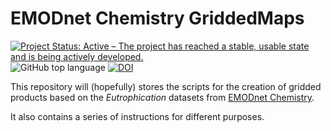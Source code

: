 # EMODnet Chemistry GriddedMaps

[![Project Status: Active – The project has reached a stable, usable state and is being actively developed.](https://www.repostatus.org/badges/latest/active.svg)](https://www.repostatus.org/#active)
![GitHub top language](https://img.shields.io/github/languages/top/gher-uliege/EMODnet-Chemistry-GriddedMaps) 
[![DOI](https://zenodo.org/badge/574967377.svg)](https://zenodo.org/badge/latestdoi/574967377)


This repository will (hopefully) stores the scripts for the creation of gridded products based on the _Eutrophication_ datasets from [EMODnet Chemistry]([https://www.emodnet-chemistry.eu/](https://emodnet.ec.europa.eu/en/chemistry)). 

It also contains a series of instructions for different purposes.
